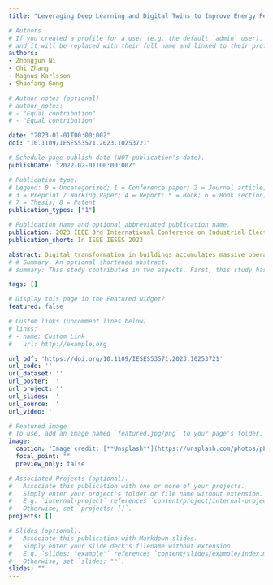 ```yaml
---
title: "Leveraging Deep Learning and Digital Twins to Improve Energy Performance of Buildings"

# Authors
# If you created a profile for a user (e.g. the default `admin` user), write the username (folder name) here 
# and it will be replaced with their full name and linked to their profile.
authors:
- Zhongjun Ni
- Chi Zhang
- Magnus Karlsson
- Shaofang Gong

# Author notes (optional)
# author_notes:
# - "Equal contribution"
# - "Equal contribution"

date: "2023-01-01T00:00:00Z"
doi: "10.1109/IESES53571.2023.10253721"

# Schedule page publish date (NOT publication's date).
publishDate: "2022-02-01T00:00:00Z"

# Publication type.
# Legend: 0 = Uncategorized; 1 = Conference paper; 2 = Journal article;
# 3 = Preprint / Working Paper; 4 = Report; 5 = Book; 6 = Book section;
# 7 = Thesis; 8 = Patent
publication_types: ["1"]

# Publication name and optional abbreviated publication name.
publication: 2023 IEEE 3rd International Conference on Industrial Electronics for Sustainable Energy Systems (IESES)
publication_short: In IEEE IESES 2023

abstract: Digital transformation in buildings accumulates massive operational data, which calls for smart solutions to utilize these data to improve energy performance. This study has proposed a solution, namely Deep Energy Twin, for integrating deep learning and digital twins to better understand building energy use and identify the potential for improving energy efficiency. Ontology was adopted to create parametric digital twins to provide consistency of data format across different systems in a building. Based on created digital twins and collected data, deep learning methods were used for performing data analytics to identify patterns and provide insights for energy optimization. As a demonstration, a case study was conducted in a public historic building in Norrköping, Sweden, to compare the performance of state-of-the-art deep learning architectures in building energy forecasting.
# # Summary. An optional shortened abstract.
# summary: This study contributes in two aspects. First, this study has adapted and applied state-of-the-art deep learning architectures to address the problem of multi-horizon building energy forecasting. Eight different methods, including seven deep learning-based ones, were investigated to develop models to perform both point and probabilistic forecasts. Second, a comprehensive case study was conducted in two public historic buildings with different operating modes, namely the City Museum and the City Theatre, in Norrköping, Sweden. The performance of the developed models was evaluated, and the predictability of different scenarios of energy consumption was studied. The results show that incorporating future information on exogenous factors that determine energy use is critical for making accurate multi-horizon predictions. Furthermore, changes in the operating mode and activities held in a building bring more uncertainty in energy use and deteriorate the prediction accuracy of models. The temporal fusion transformer (TFT) model exhibited strong competitiveness in performing both point and probabilistic forecasts. As assessed by the coefficient of variance of the root mean square error (CV-RMSE), the TFT model outperformed other models in making point forecasts of both types of energy use of the City Museum (CV-RMSE 29.7% for electricity consumption and CV-RMSE 8.7% for heating load). When making probabilistic predictions, the TFT model performed best to capture the central tendency and upper distribution of heating load of the City Museum as well as both types of energy use of the City Theatre. The predictive models developed in this study can be integrated into digital twin models of buildings to discover areas where energy use can be reduced, optimize building operations, and improve overall sustainability and efficiency

tags: []

# Display this page in the Featured widget?
featured: false

# Custom links (uncomment lines below)
# links:
# - name: Custom Link
#   url: http://example.org

url_pdf: 'https://doi.org/10.1109/IESES53571.2023.10253721'
url_code: ''
url_dataset: ''
url_poster: ''
url_project: ''
url_slides: ''
url_source: ''
url_video: ''

# Featured image
# To use, add an image named `featured.jpg/png` to your page's folder. 
image:
  caption: 'Image credit: [**Unsplash**](https://unsplash.com/photos/pLCdAaMFLTE)'
  focal_point: ""
  preview_only: false

# Associated Projects (optional).
#   Associate this publication with one or more of your projects.
#   Simply enter your project's folder or file name without extension.
#   E.g. `internal-project` references `content/project/internal-project/index.md`.
#   Otherwise, set `projects: []`.
projects: []

# Slides (optional).
#   Associate this publication with Markdown slides.
#   Simply enter your slide deck's filename without extension.
#   E.g. `slides: "example"` references `content/slides/example/index.md`.
#   Otherwise, set `slides: ""`.
slides: ""
---
```


<!-- {{% callout note %}}
Click the *Cite* button above to demo the feature to enable visitors to import publication metadata into their reference management software.
{{% /callout %}}

{{% callout note %}}
Create your slides in Markdown - click the *Slides* button to check out the example.
{{% /callout %}}

Supplementary notes can be added here, including [code, math, and images](https://wowchemy.com/docs/writing-markdown-latex/). -->
